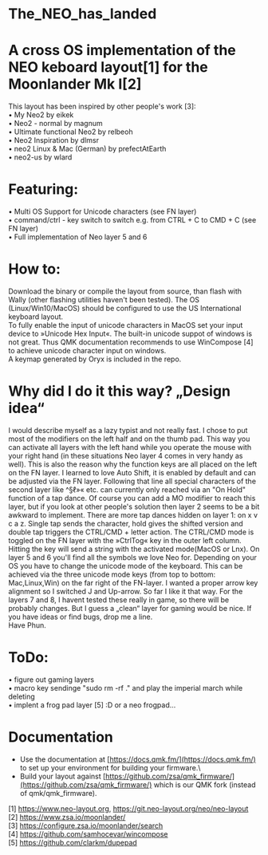 # The_NEO_has_landed
# A cross OS implementation of the NEO keboard layout[1] for the Moonlander Mk I[2]

This layout has been inspired by other people's work [3]:\
• My Neo2 by eikek \
• Neo2 - normal by magnum\
• Ultimate functional Neo2 by relbeoh\
• Neo2 Inspiration by dlmsr\
• neo2 Linux & Mac (German) by prefectAtEarth\
• neo2-us by wlard

# Featuring:
• Multi OS Support for Unicode characters (see FN layer)\
• command/ctrl - key switch to switch e.g. from CTRL + C to CMD + C (see FN layer)\
• Full implementation of  Neo layer 5 and 6

# How to:
Download the binary or compile the layout from source, than flash with Wally (other flashing utilities haven't been tested).
The OS (Linux/Win10/MacOS) should be configured to use the US International keyboard layout.\
To fully enable the input of unicode characters in MacOS set your input device to »Unicode Hex Input«. The built-in unicode suppot of windows is not great. Thus QMK documentation recommends to use WinCompose [4] to achieve unicode character input on windows.\
A keymap generated by Oryx is included in the repo.

# Why did I do it this way? „Design idea“
I would describe myself as a lazy typist and not really fast.
I chose to put most of the modifiers on the left half and on the thumb pad. This way you can activate all layers with the left hand while you operate the mouse with your right hand (in these situations Neo layer 4 comes in very handy as well). This is also the reason why the function keys are all placed on the left on the FN layer.
I learned to love Auto Shift, it is enabled by default and can be adjusted via the FN layer.
Following that line all special characters of the second layer like ^§ℓ»« etc. can currently only reached via an "On Hold" function of a tap	dance.
Of course you can add a MO modifier to reach this layer, but if you look at other people's solution then layer 2 seems to be a bit awkward to implement.
There are more tap dances hidden on layer 1: on x v c a z. Single tap sends the character, hold gives the shifted version and double tap triggers the CTRL/CMD + letter action.
The CTRL/CMD mode is toggled on the FN layer with the »CtrlTog« key in the outer left column. Hitting the key will send a string with the activated mode(MacOS or Lnx).
On layer 5 and 6 you'll find all the symbols we love Neo for. Depending on your OS you have to change the unicode mode of the keyboard. This can be achieved via the three unicode mode keys (from top to bottom: Mac,Linux,Win) on the far right of the FN-layer.
I wanted a proper arrow key alignment so I switched J and Up-arrow. So far I like it that way.
For the layers 7 and 8, I havent tested these really in game, so there will be probably changes. But I guess a „clean“ layer for gaming would be nice.
If you have ideas or find bugs, drop me a line.\
Have Phun.

# ToDo:
• figure out gaming layers\
• macro key sendinge "sudo rm -rf ." and play the imperial march
while deleting\
• implent a frog pad layer [5] :D or a neo frogpad...


# Documentation
- Use the documentation at [https://docs.qmk.fm/](https://docs.qmk.fm/) to set up your environment for building your firmware.\
- Build your layout against [https://github.com/zsa/qmk_firmware/](https://github.com/zsa/qmk_firmware/) which is our QMK fork (instead of qmk/qmk_firmware).

[1] https://www.neo-layout.org, https://git.neo-layout.org/neo/neo-layout \
[2] https://www.zsa.io/moonlander/ \
[3] https://configure.zsa.io/moonlander/search \
[4] https://github.com/samhocevar/wincompose \
[5] https://github.com/clarkm/dupepad
